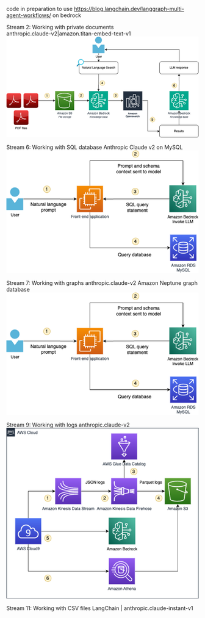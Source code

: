 code in preparation to use https://blog.langchain.dev/langgraph-multi-agent-workflows/ on bedrock

Stream 2: Working with private documents  
anthropic.claude-v2|amazon.titan-embed-text-v1
![alt text](image-stream2.png)

Stream 6: Working with SQL database
Anthropic Claude v2 on MySQL
![alt text](image-stream6.png)

Stream 7: Working with graphs
anthropic.claude-v2
Amazon Neptune graph database
![alt text](image-stream7.png)

Stream 9: Working with logs
anthropic.claude-v2
![alt text](image-stream9.png)

Stream 11: Working with CSV files
LangChain | anthropic.claude-instant-v1
